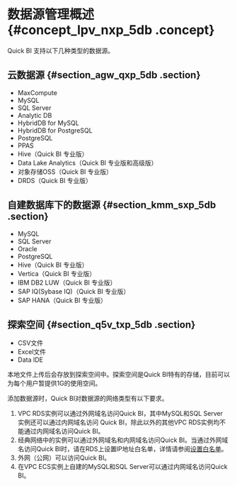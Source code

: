 # 数据源管理概述 {#concept_lpv_nxp_5db .concept}

Quick BI 支持以下几种类型的数据源。

## 云数据源 {#section_agw_qxp_5db .section}

-   MaxCompute
-   MySQL
-   SQL Server
-   Analytic DB
-   HybridDB for MySQL
-   HybridDB for PostgreSQL
-   PostgreSQL
-   PPAS
-   Hive（Quick BI 专业版）
-   Data Lake Analytics（Quick BI 专业版和高级版）
-   对象存储OSS（Quick BI 专业版）
-   DRDS（Quick BI 专业版）

## 自建数据库下的数据源 {#section_kmm_sxp_5db .section}

-   MySQL
-   SQL Server
-   Oracle
-   PostgreSQL
-   Hive（Quick BI 专业版）
-   Vertica（Quick BI 专业版）
-   IBM DB2 LUW（Quick BI 专业版）
-   SAP IQ\(Sybase IQ\)（Quick BI 专业版）
-   SAP HANA（Quick BI 专业版）

## 探索空间 {#section_q5v_txp_5db .section}

-   CSV文件
-   Excel文件
-   Data IDE

本地文件上传后会存放到探索空间中。探索空间是Quick BI特有的存储，目前可以为每个用户暂提供1G的使用空间。

添加数据源时，Quick BI对数据源的网络类型有以下要求。

1.  VPC RDS实例可以通过外网域名访问Quick BI，其中MySQL和SQL Server 实例还可以通过内网域名访问 Quick BI，除此以外的其他VPC RDS实例均不能通过内网域名访问Quick BI。
2.  经典网络中的实例可以通过外网域名和内网域名访问Quick BI。当通过外网域名访问Quick BI时，请在RDS上设置IP地址白名单，详情请参阅[设置白名单](https://help.aliyun.com/document_detail/26198.html?spm=a2c4g.11186623.2.8.xYWI1p)。
3.  外网（公网）可以访问Quick BI。
4.  在VPC ECS实例上自建的MySQL和SQL Server可以通过内网域名访问Quick BI。

